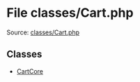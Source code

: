 File classes/Cart.php
=========

Source: [classes/Cart.php](https://github.com/PrestaShop/PrestaShop/blob/1.5.0.13/classes/Cart.php)


Classes
-------

* [CartCore](class.CartCore.md)

